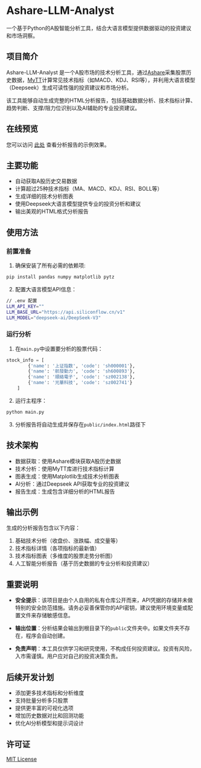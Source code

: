 # Ashare-LLM-Analyst

一个基于Python的A股智能分析工具，结合大语言模型提供数据驱动的投资建议和市场洞察。

## 项目简介

Ashare-LLM-Analyst 是一个A股市场的技术分析工具，通过[Ashare](https://github.com/mpquant/Ashare)采集股票历史数据，[MyTT](https://github.com/mpquant/MyTT)计算常见技术指标（如MACD、KDJ、RSI等），并利用大语言模型（Deepseek）生成可读性强的投资建议和市场分析。

该工具能够自动生成完整的HTML分析报告，包括基础数据分析、技术指标计算、趋势判断、支撑/阻力位识别以及AI辅助的专业投资建议。

## 在线预览

您可以访问 [此处](https://ala.oganneson.com) 查看分析报告的示例效果。

## 主要功能

- 自动获取A股历史交易数据
- 计算超过25种技术指标（MA、MACD、KDJ、RSI、BOLL等）
- 生成详细的技术分析图表
- 使用Deepseek大语言模型提供专业的投资分析和建议
- 输出美观的HTML格式分析报告

## 使用方法

### 前置准备

1. 确保安装了所有必需的依赖项:
```bash
pip install pandas numpy matplotlib pytz
```

2. 配置大语言模型API信息：
```bash
// .env 配置
LLM_API_KEY=""
LLM_BASE_URL="https://api.siliconflow.cn/v1"
LLM_MODEL="deepseek-ai/DeepSeek-V3"
```

### 运行分析

1. 在`main.py`中设置要分析的股票代码：
```python
stock_info = [
        {'name': '上证指数', 'code': 'sh000001'},
        {'name': '航發動力', 'code': 'sh600893'},
        {'name': '順絡電子', 'code': 'sz002138'},
        {'name': '光華科技', 'code': 'sz002741'}
    ]
```

2. 运行主程序：
```bash
python main.py
```

3. 分析报告将自动生成并保存在`public/index.html`路径下

## 技术架构

- 数据获取：使用Ashare模块获取A股历史数据
- 技术分析：使用MyTT库进行技术指标计算
- 图表生成：使用Matplotlib生成技术分析图表
- AI分析：通过Deepseek API获取专业的投资建议
- 报告生成：生成包含详细分析的HTML报告

## 输出示例

生成的分析报告包含以下内容：

1. 基础技术分析（收盘价、涨跌幅、成交量等）
2. 技术指标详情（各项指标的最新值）
3. 技术指标图表（多维度的股票走势分析图）
4. 人工智能分析报告（基于历史数据的专业分析和投资建议）

## 重要说明

- **安全提示**：该项目是由个人自用的私有仓库公开而来，API凭据的存储并未做特别的安全防范措施。请务必妥善保管你的API密钥，建议使用环境变量或配置文件来存储敏感信息。

- **输出位置**：分析结果会输出到根目录下的`public`文件夹中。如果文件夹不存在，程序会自动创建。

- **免责声明**：本工具仅供学习和研究使用，不构成任何投资建议。投资有风险，入市需谨慎。用户应对自己的投资决策负责。

## 后续开发计划

- 添加更多技术指标和分析维度
- 支持批量分析多只股票
- 提供更丰富的可视化选项
- 增加历史数据对比和回测功能
- 优化AI分析模型和提示词设计

## 许可证

[MIT License](LICENSE)
